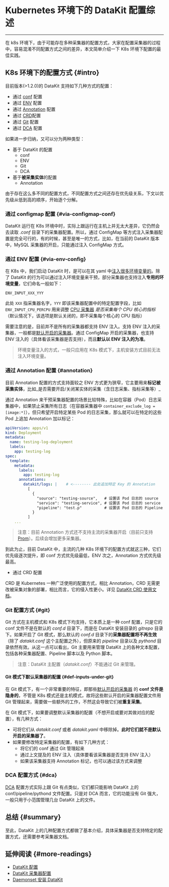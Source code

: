 # Kubernetes 环境下的 DataKit 配置综述
---

在 k8s 环境下，由于可能存在多种采集器的配置方式，大家在配置采集器的过程中，容易混淆不同配置方式之间的差异，本文简单介绍一下 K8s 环境下配置的最佳实践。

## K8s 环境下的配置方式 {#intro}

目前版本(>1.2.0)的 DataKit 支持如下几种方式的配置：

- 通过 [conf](datakit-daemonset-deploy.md#configmap-setting)  配置
- 通过 [ENV](datakit-daemonset-deploy.md#using-k8-env) 配置
- 通过 [Annotation](container.md#logging-with-annotation-or-label) 配置
- 通过 [CRD](kubernetes-crd.md)配置
- 通过 [Git](datakit-conf.md#using-gitrepo) 配置
- 通过 [DCA](dca.md) 配置

如果进一步归纳，又可以分为两种类型：

- 基于 DataKit 的配置
	- conf
	- ENV
	- Git
	- DCA
- 基于**被采集实体**的配置
	- Annotation

由于存在这么多不同的配置方式，不同配置方式之间还存在优先级关系，下文以优先级从低到高的顺序，开始逐个分解。

### 通过 configmap 配置 {#via-configmap-conf}

DataKit 运行在 K8s 环境中时，实际上跟运行在主机上并无太大差异，它仍然会去读取 _.conf_ 目录下的采集器配置。所以，通过 ConfigMap 等方式注入采集器配置是完全可行的，有的时候，甚至是唯一的方式，比如，在当前的 DataKit 版本中，MySQL 采集器的开启，只能通过注入 ConfigMap 方式。

### 通过 ENV 配置 {#via-env-config}

在 K8s 中，我们启动 DataKit 时，是可以在其 yaml 中[注入很多环境变量的](datakit-daemonset-deploy.md#using-k8-env)。除了 DataKit 的行为可以通过注入环境变量来干预，部分采集器也支持注入**专用的环境变量**，它们命名一般如下：

```shell
ENV_INPUT_XXX_YYY
```

此处 `XXX` 指采集器名字，`YYY` 即该采集器配置中的特定配置字段，比如 `ENV_INPUT_CPU_PERCPU` 用来调整 [CPU 采集器](cpu.md) _是否采集每个 CPU 核心的指标_（默认情况下，该选项是默认关闭的，即不采集每个核心的 CPU 指标）

需要注意的是，目前并不是所有的采集器都支持 ENV 注入。支持 ENV 注入的采集器，一般都是[默认开启的采集器](datakit-input-conf.md#default-enabled-inputs)。通过 ConfigMap 开启的采集器，也支持 ENV 注入的（具体看该采集器是否支持），而且**默认以 ENV 注入的为准**。

> 环境变量注入的方式，一般只应用在 K8s 模式下，主机安装方式目前无法注入环境变量。

### 通过 Annotation 配置 {#annotation}

目前 Annotation 配置的方式支持面较之 ENV 方式更为狭窄，它主要用来**标记被采集实体**，比如_是否需要开启/关闭某实体的采集（含日志采集、指标采集等）_

通过 Annotation 来干预采集器配置的场景比较特殊，比如在容器（Pod）日志采集器中，如果禁止采集所有日志（在容器采集器中 `container_exclude_log = [image:*]`），但只希望开启特定某些 Pod 的日志采集，那么就可以在特定的这些 Pod 上追加 Annotation 加以标记：

```yaml
apiVersion: apps/v1
kind: Deployment
metadata:
  name: testing-log-deployment
  labels:
    app: testing-log
spec:
  template:
    metadata:
      labels:
        app: testing-log
      annotations:
        datakit/logs: |    # <-------- 此处追加特定 Key 的 Annotation
          [
            {
              "source": "testing-source",   # 设置该 Pod 日志的 source
              "service": "testing-service", # 设置该 Pod 日志的 service
              "pipeline": "test.p"          # 设置该 Pod 日志的 Pipeline
            }
          ]
	...
```

> 注意：目前 Annotation 方式还不支持主流的采集器开启（目前只支持 [Prom](prom.md)）。后续会增加更多采集器。

到此为止，目前 DataKit 中，主流的几种 K8s 环境下的配置方式就这三种，它们优先级逐次提升，即 conf 方式优先级最低，ENV 次之，Annotation 方式优先级最高。

- 通过 CRD 配置

CRD 是 Kubernetes 一种广泛使用的配置方式，相比 Annotation，CRD 无需更改被采集对象的部署，相比而言，它的侵入性更小。详见 [DataKit CRD 使用文档](Kubernetes-crd.md)。

### Git 配置方式 {#git}

Git 方式在主机模式和 K8s 模式下均支持，它本质上是一种 conf 配置，只是它的 conf 文件不是在默认的 _conf.d_ 目录下，而是在 DataKit 安装目录的 _gitrepo_ 目录下。如果开启了 Git 模式，那么默认的 _conf.d_ 目录下的**采集器配置将不再生效**（除了 _datakit.conf_ 这个主配置之外），但原来的 _pipeline_ 目录以及 _pythond_ 目录依然有效。从这一点可以看出，Git 主要用来管理 DataKit 上的各种文本配置，包括各种采集器配置、Pipeline 脚本以及 Python 脚本。

> 注意：DataKit 主配置（_datakit.conf_）不能通过 Git 来管理。

#### Git 模式下默认采集器的配置 {#def-inputs-under-git}

在 Git 模式下，有一个非常重要的特征，即那些[默认开启的采集器](datakit-input-conf.md#default-enabled-inputs) 的 **conf 文件是隐身的**，不管是 K8s 模式还是主机模式，故将这些默认开启的采集器配置文件用 Git 管理起来，需要做一些额外的工作，不然这会导致它们被**重复采集**。

在 Git 模式下，如果要调整默认采集器的配置（不想开启或要对其做对应的配置），有几种方式：

- 可将它们从 _datakit.conf_ 或者 _datakit.yaml_ 中移除掉。**此时它们就不是默认开启的采集器了**。
-	如果要修改特定采集器的配置，有如下几种方式：
	- 将它们的 conf 通过 Git 管理起来
	- 通过上文提及的 ENV 注入（具体要看该采集器是否支持 ENV 注入）
	- 如果该采集器支持 Annotation 标记，也可以通过该方式来调整

### DCA 配置方式 {#dca}

[DCA](dca.md) 配置方式实际上跟 Git 有点类似，它们都只能影响 DataKit 上的 conf/pipeline/pythond 文件配置。只是对 DCA 而言，它的功能没有 Git 强大，一般只用于小范围管理几台 DataKit 上的文件。

## 总结 {#summary}

至此，DataKit 上的几种配置方式都做了基本介绍，具体采集器是否支持特定的配置方式，还需要参考采集器文档。

## 延伸阅读 {#more-readings}

- [DataKit 配置](datakit-conf.md) 
- [DataKit 采集器配置](datakit-input-conf.md) 
- [Daemonset 安装 DataKit](datakit-daemonset-deploy.md)
